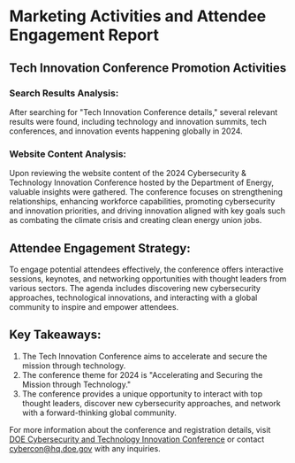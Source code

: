 # Marketing Activities and Attendee Engagement Report

## Tech Innovation Conference Promotion Activities

### Search Results Analysis:
After searching for "Tech Innovation Conference details," several relevant results were found, including technology and innovation summits, tech conferences, and innovation events happening globally in 2024.

### Website Content Analysis:
Upon reviewing the website content of the 2024 Cybersecurity & Technology Innovation Conference hosted by the Department of Energy, valuable insights were gathered. The conference focuses on strengthening relationships, enhancing workforce capabilities, promoting cybersecurity and innovation priorities, and driving innovation aligned with key goals such as combating the climate crisis and creating clean energy union jobs.

## Attendee Engagement Strategy:
To engage potential attendees effectively, the conference offers interactive sessions, keynotes, and networking opportunities with thought leaders from various sectors. The agenda includes discovering new cybersecurity approaches, technological innovations, and interacting with a global community to inspire and empower attendees.

## Key Takeaways:
1. The Tech Innovation Conference aims to accelerate and secure the mission through technology.
2. The conference theme for 2024 is "Accelerating and Securing the Mission through Technology."
3. The conference provides a unique opportunity to interact with top thought leaders, discover new cybersecurity approaches, and network with a forward-thinking global community.

For more information about the conference and registration details, visit [DOE Cybersecurity and Technology Innovation Conference](https://www.doecybercon.com) or contact cybercon@hq.doe.gov with any inquiries.